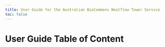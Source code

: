 ```yaml
---
title: User Guide for the Australian BioCommons Nextflow Tower Service
toc: false
---
```


  


  
# User Guide Table of Content

